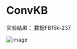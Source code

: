 # ConvKB
实验结果：
数据FB15k-237

![image](https://user-images.githubusercontent.com/57054357/164235894-e7cc805b-cefb-41df-9e1d-883b99b0874d.png)
